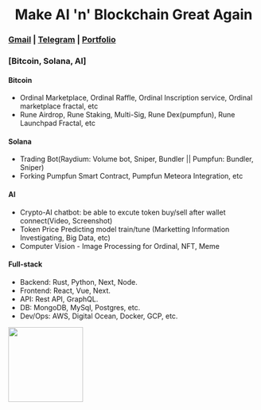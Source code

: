 <h1 align="center" font-weight="bold">
Make AI 'n' Blockchain Great Again<br/>

</h1>

### [Gmail](mailto:jay@chiral.ai) | [Telegram](https://t.me/degencap777) | [Portfolio](https://westchain.org)

### [Bitcoin, Solana, AI]
#### Bitcoin
  * Ordinal Marketplace, Ordinal Raffle, Ordinal Inscription service, Ordinal marketplace fractal, etc
  * Rune Airdrop, Rune Staking, Multi-Sig, Rune Dex(pumpfun), Rune Launchpad Fractal, etc
#### Solana
  * Trading Bot(Raydium: Volume bot, Sniper, Bundler || Pumpfun: Bundler, Sniper)
  * Forking Pumpfun Smart Contract, Pumpfun Meteora Integration, etc
#### AI
  * Crypto-AI chatbot: be able to excute token buy/sell after wallet connect(Video, Screenshot)
  * Token Price Predicting model train/tune (Marketting Information Investigating, Big Data, etc) 
  * Computer Vision - Image Processing for Ordinal, NFT, Meme
#### Full-stack
  * Backend: Rust, Python, Next, Node.
  * Frontend: React, Vue, Next.
  * API: Rest API, GraphQL.
  * DB: MongoDB, MySql, Postgres, etc.
  * Dev/Ops: AWS, Digital Ocean, Docker, GCP, etc.
<img align="left" height="150px" src="https://github-readme-stats.vercel.app/api/top-langs/?username=degencap777&layout=compact&theme=merko&count_private=true&hide=jupyter,jupyter_notebook,javascript,java,css,html&langs_count=8">
